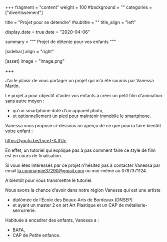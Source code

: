 +++
fragment = "content"
weight = 100
#background = ""
categories = ["divertissement"]

title = "Projet pour se détendre"
#subtitle = ""
title_align = "left"

display_date = true
date = "2020-04-06"

summary = """
Projet de détente pour vos enfants
"""
    
[sidebar]
  align = "right"

[asset]
  image = "image.png"
  
+++

J'ai le plaisir de vous partager un projet qui m'a été soumis par Vanessa Martin.

Le projet a pour objectif d'aider vos enfants à créer un petit film d'animation sans autre moyen :

* qu'un smartphone doté d'un appareil photo,
* et optionnellement un pied pour maintenir immobile le smartphone.

Vanessa vous propose ci-dessous un aperçu de ce que pourra faire bientôt votre enfant :

https://youtu.be/LvceT-XJfUc

En effet, un tutoriel qui explique pas à pas comment faire ce style de film est en cours de finalisation.

Si vous êtes intéressés par ce projet n'hésitez pas à contacter Vanessa par email la.compagnie37290@gmail.com ou moi-même au 0787371124.  

A bientôt pour vous transmettre le tutoriel.

Nous avons la chance d'avoir dans notre région Vanessa qui est une artiste 
* diplômée de l’École des Beaux-Arts de Bordeaux (DNSEP)  
* et ayant un master 2 en art Art Plastique et un CAP de métallerie-serrurrerie.

Habituée à encadrer des enfants, Vanessa a : 
 
* BAFA,
* CAP de Petite enfance.

